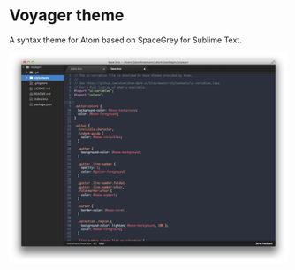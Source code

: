# Voyager theme

A syntax theme for Atom based on SpaceGrey for Sublime Text.

![Screenshot](/screenshot.jpg "Preview")

